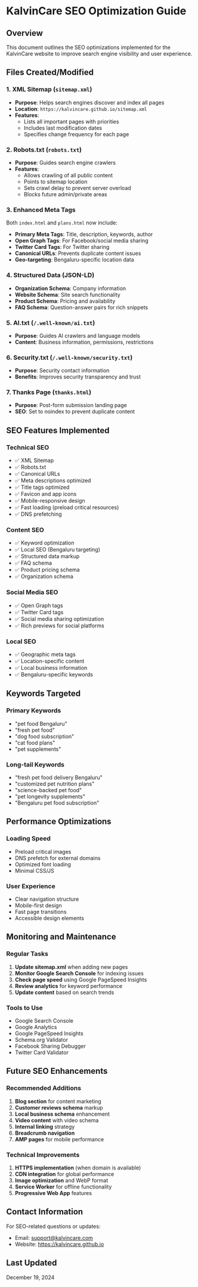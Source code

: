 # KalvinCare SEO Optimization Guide

## Overview
This document outlines the SEO optimizations implemented for the KalvinCare website to improve search engine visibility and user experience.

## Files Created/Modified

### 1. XML Sitemap (`sitemap.xml`)
- **Purpose**: Helps search engines discover and index all pages
- **Location**: `https://kalvincare.github.io/sitemap.xml`
- **Features**:
  - Lists all important pages with priorities
  - Includes last modification dates
  - Specifies change frequency for each page

### 2. Robots.txt (`robots.txt`)
- **Purpose**: Guides search engine crawlers
- **Features**:
  - Allows crawling of all public content
  - Points to sitemap location
  - Sets crawl delay to prevent server overload
  - Blocks future admin/private areas

### 3. Enhanced Meta Tags
Both `index.html` and `plans.html` now include:
- **Primary Meta Tags**: Title, description, keywords, author
- **Open Graph Tags**: For Facebook/social media sharing
- **Twitter Card Tags**: For Twitter sharing
- **Canonical URLs**: Prevents duplicate content issues
- **Geo-targeting**: Bengaluru-specific location data

### 4. Structured Data (JSON-LD)
- **Organization Schema**: Company information
- **Website Schema**: Site search functionality
- **Product Schema**: Pricing and availability
- **FAQ Schema**: Question-answer pairs for rich snippets

### 5. AI.txt (`/.well-known/ai.txt`)
- **Purpose**: Guides AI crawlers and language models
- **Content**: Business information, permissions, restrictions

### 6. Security.txt (`/.well-known/security.txt`)
- **Purpose**: Security contact information
- **Benefits**: Improves security transparency and trust

### 7. Thanks Page (`thanks.html`)
- **Purpose**: Post-form submission landing page
- **SEO**: Set to noindex to prevent duplicate content

## SEO Features Implemented

### Technical SEO
- ✅ XML Sitemap
- ✅ Robots.txt
- ✅ Canonical URLs
- ✅ Meta descriptions optimized
- ✅ Title tags optimized
- ✅ Favicon and app icons
- ✅ Mobile-responsive design
- ✅ Fast loading (preload critical resources)
- ✅ DNS prefetching

### Content SEO
- ✅ Keyword optimization
- ✅ Local SEO (Bengaluru targeting)
- ✅ Structured data markup
- ✅ FAQ schema
- ✅ Product pricing schema
- ✅ Organization schema

### Social Media SEO
- ✅ Open Graph tags
- ✅ Twitter Card tags
- ✅ Social media sharing optimization
- ✅ Rich previews for social platforms

### Local SEO
- ✅ Geographic meta tags
- ✅ Location-specific content
- ✅ Local business information
- ✅ Bengaluru-specific keywords

## Keywords Targeted

### Primary Keywords
- "pet food Bengaluru"
- "fresh pet food"
- "dog food subscription"
- "cat food plans"
- "pet supplements"

### Long-tail Keywords
- "fresh pet food delivery Bengaluru"
- "customized pet nutrition plans"
- "science-backed pet food"
- "pet longevity supplements"
- "Bengaluru pet food subscription"

## Performance Optimizations

### Loading Speed
- Preload critical images
- DNS prefetch for external domains
- Optimized font loading
- Minimal CSS/JS

### User Experience
- Clear navigation structure
- Mobile-first design
- Fast page transitions
- Accessible design elements

## Monitoring and Maintenance

### Regular Tasks
1. **Update sitemap.xml** when adding new pages
2. **Monitor Google Search Console** for indexing issues
3. **Check page speed** using Google PageSpeed Insights
4. **Review analytics** for keyword performance
5. **Update content** based on search trends

### Tools to Use
- Google Search Console
- Google Analytics
- Google PageSpeed Insights
- Schema.org Validator
- Facebook Sharing Debugger
- Twitter Card Validator

## Future SEO Enhancements

### Recommended Additions
1. **Blog section** for content marketing
2. **Customer reviews schema** markup
3. **Local business schema** enhancement
4. **Video content** with video schema
5. **Internal linking** strategy
6. **Breadcrumb navigation**
7. **AMP pages** for mobile performance

### Technical Improvements
1. **HTTPS implementation** (when domain is available)
2. **CDN integration** for global performance
3. **Image optimization** and WebP format
4. **Service Worker** for offline functionality
5. **Progressive Web App** features

## Contact Information
For SEO-related questions or updates:
- Email: support@kalvincare.com
- Website: https://kalvincare.github.io

## Last Updated
December 19, 2024 